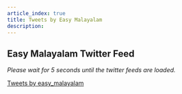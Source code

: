 ```yaml
---
article_index: true
title: Tweets by Easy Malayalam
description:
---
```


## Easy Malayalam Twitter Feed

_Please wait for 5 seconds until the twitter feeds are loaded._

<a class="twitter-timeline" href="https://twitter.com/easy_malayalam?ref_src=twsrc%5Etfw">Tweets by easy_malayalam</a> <script async src="https://platform.twitter.com/widgets.js" charset="utf-8"></script>

<ArticleIndex />
